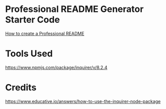 # Professional README Generator Starter Code

[How to create a Professional README](https://coding-boot-camp.github.io/full-stack/github/professional-readme-guide)

# Tools Used
https://www.npmjs.com/package/inquirer/v/8.2.4

# Credits
https://www.educative.io/answers/how-to-use-the-inquirer-node-package